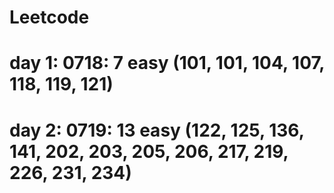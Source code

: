 # Leetcode
# day 1: 0718: 7 easy (101, 101, 104, 107, 118, 119, 121)
# day 2: 0719: 13 easy (122, 125, 136, 141, 202, 203, 205, 206, 217, 219, 226, 231, 234)
